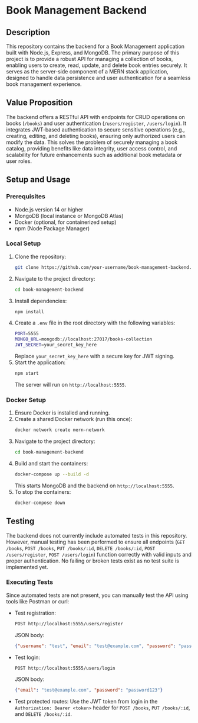 # Book Management Backend

## Description

This repository contains the backend for a Book Management application built with Node.js, Express, and MongoDB. The primary purpose of this project is to provide a robust API for managing a collection of books, enabling users to create, read, update, and delete book entries securely. It serves as the server-side component of a MERN stack application, designed to handle data persistence and user authentication for a seamless book management experience.

## Value Proposition

The backend offers a RESTful API with endpoints for CRUD operations on books (`/books`) and user authentication (`/users/register`, `/users/login`). It integrates JWT-based authentication to secure sensitive operations (e.g., creating, editing, and deleting books), ensuring only authorized users can modify the data. This solves the problem of securely managing a book catalog, providing benefits like data integrity, user access control, and scalability for future enhancements such as additional book metadata or user roles.

## Setup and Usage

### Prerequisites

- Node.js version 14 or higher
- MongoDB (local instance or MongoDB Atlas)
- Docker (optional, for containerized setup)
- npm (Node Package Manager)

### Local Setup

1. Clone the repository:
   ```sh
   git clone https://github.com/your-username/book-management-backend.git
   ```
2. Navigate to the project directory:
   ```sh
   cd book-management-backend
   ```
3. Install dependencies:
   ```sh
   npm install
   ```
4. Create a `.env` file in the root directory with the following variables:
   ```sh
   PORT=5555
   MONGO_URL=mongodb://localhost:27017/books-collection
   JWT_SECRET=your_secret_key_here
   ```
   Replace `your_secret_key_here` with a secure key for JWT signing.
5. Start the application:
   ```sh
   npm start
   ```
   The server will run on `http://localhost:5555`.

### Docker Setup

1. Ensure Docker is installed and running.
2. Create a shared Docker network (run this once):
   ```sh
   docker network create mern-network
   ```
3. Navigate to the project directory:
   ```sh
   cd book-management-backend
   ```
4. Build and start the containers:
   ```sh
   docker-compose up --build -d
   ```
   This starts MongoDB and the backend on `http://localhost:5555`.
5. To stop the containers:
   ```sh
   docker-compose down
   ```

## Testing

The backend does not currently include automated tests in this repository. However, manual testing has been performed to ensure all endpoints (`GET /books`, `POST /books`, `PUT /books/:id`, `DELETE /books/:id`, `POST /users/register`, `POST /users/login`) function correctly with valid inputs and proper authentication. No failing or broken tests exist as no test suite is implemented yet.

### Executing Tests

Since automated tests are not present, you can manually test the API using tools like Postman or curl:

- Test registration:
  ```sh
  POST http://localhost:5555/users/register
  ```
  JSON body:
  ```json
  {"username": "test", "email": "test@example.com", "password": "password123"}
  ```
- Test login:
  ```sh
  POST http://localhost:5555/users/login
  ```
  JSON body:
  ```json
  {"email": "test@example.com", "password": "password123"}
  ```
- Test protected routes: Use the JWT token from login in the `Authorization: Bearer <token>` header for `POST /books`, `PUT /books/:id`, and `DELETE /books/:id`.



